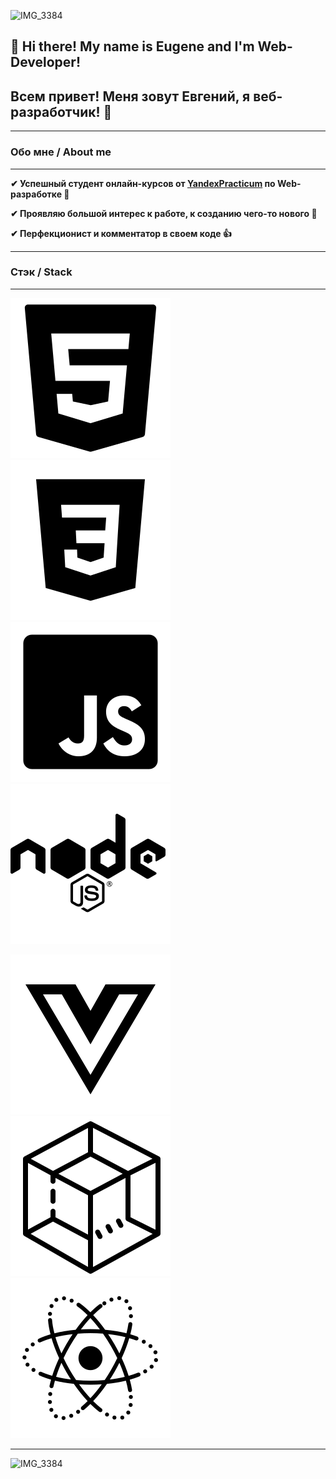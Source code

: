 ![IMG_3384](https://user-images.githubusercontent.com/83172101/151795078-d486745d-5d01-4948-acf4-ba807fcefbed.JPG)
## 👋 Hi there! My name is Eugene and I'm Web-Developer!

## Всем привет! Меня зовут Евгений, я веб-разработчик! 👋

---

### Обо мне / About me

---

**✔ Успешный студент онлайн-курсов от [YandexPracticum](https://practicum.yandex.ru/profile/web/) по Web-разработке 🧠**

**✔ Проявляю большой интерес к работе, к созданию чего-то нового 🦾**

**✔ Перфекционист и комментатор в своем коде 👍**

---

### Стэк / Stack

---

![html5](/img/html5.svg)
![css3](/img/css3.svg)
![javascript](/img/javascript.svg)
![nodejs](/img/nodejs.svg)

![vuejs](/img/vuejs.svg)
![webpack](/img/webpack.svg)
![react](/img/react.svg)

---

![IMG_3384](https://user-images.githubusercontent.com/83172101/151794884-cb1d833b-358b-474b-8fb2-750d8cb379de.JPG)
